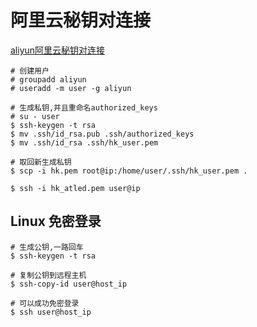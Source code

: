 阿里云秘钥对连接
================

[aliyun阿里云秘钥对连接](https://blog.csdn.net/musuny/article/details/78507954)

```
# 创建用户
# groupadd aliyun
# useradd -m user -g aliyun

# 生成私钥,并且重命名authorized_keys
# su - user
$ ssh-keygen -t rsa
$ mv .ssh/id_rsa.pub .ssh/authorized_keys
$ mv .ssh/id_rsa .ssh/hk_user.pem

# 取回新生成私钥
$ scp -i hk.pem root@ip:/home/user/.ssh/hk_user.pem .

$ ssh -i hk_atled.pem user@ip
```

## Linux 免密登录

```
# 生成公钥,一路回车
$ ssh-keygen -t rsa

# 复制公钥到远程主机
$ ssh-copy-id user@host_ip

# 可以成功免密登录
$ ssh user@host_ip
```
